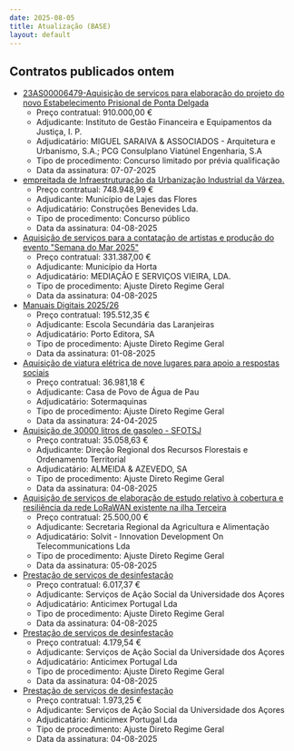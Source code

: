 ```yaml
---
date: 2025-08-05
title: Atualização (BASE)
layout: default
---
```

## Contratos publicados ontem

* [23AS00006479-Aquisição de serviços para elaboração do projeto do novo Estabelecimento Prisional de Ponta Delgada](https://www.base.gov.pt/Base4/pt/detalhe/?type=contratos&id=11624292)
  * Preço contratual: 910.000,00 €
  * Adjudicante: Instituto de Gestão Financeira e Equipamentos da Justiça, I. P.
  * Adjudicatário: MIGUEL SARAIVA & ASSOCIADOS - Arquitetura e Urbanismo, S.A.; PCG Consulplano  Viatúnel Engenharia, S.A
  * Tipo de procedimento: Concurso limitado por prévia qualificação
  * Data da assinatura: 07-07-2025
* [empreitada de Infraestruturação da Urbanização Industrial da Várzea.](https://www.base.gov.pt/Base4/pt/detalhe/?type=contratos&id=11624507)
  * Preço contratual: 748.948,99 €
  * Adjudicante: Município de Lajes das Flores
  * Adjudicatário: Construções Benevides Lda.
  * Tipo de procedimento: Concurso público
  * Data da assinatura: 04-08-2025
* [Aquisição de serviços para a contatação de artistas e produção do evento "Semana do Mar 2025"](https://www.base.gov.pt/Base4/pt/detalhe/?type=contratos&id=11623432)
  * Preço contratual: 331.387,00 €
  * Adjudicante: Município da Horta
  * Adjudicatário: MEDIAÇÃO E SERVIÇOS VIEIRA, LDA.
  * Tipo de procedimento: Ajuste Direto Regime Geral
  * Data da assinatura: 04-08-2025
* [Manuais Digitais 2025/26](https://www.base.gov.pt/Base4/pt/detalhe/?type=contratos&id=11623805)
  * Preço contratual: 195.512,35 €
  * Adjudicante: Escola Secundária das Laranjeiras
  * Adjudicatário: Porto Editora, SA
  * Tipo de procedimento: Ajuste Direto Regime Geral
  * Data da assinatura: 01-08-2025
* [Aquisição de viatura elétrica de nove lugares para apoio a respostas sociais](https://www.base.gov.pt/Base4/pt/detalhe/?type=contratos&id=11624854)
  * Preço contratual: 36.981,18 €
  * Adjudicante: Casa de Povo de Água de Pau
  * Adjudicatário: Sotermaquinas
  * Tipo de procedimento: Ajuste Direto Regime Geral
  * Data da assinatura: 24-04-2025
* [Aquisição de 30000 litros de gasoleo - SFOTSJ](https://www.base.gov.pt/Base4/pt/detalhe/?type=contratos&id=11623198)
  * Preço contratual: 35.058,63 €
  * Adjudicante: Direção Regional dos Recursos Florestais e Ordenamento Territorial
  * Adjudicatário: ALMEIDA & AZEVEDO, SA
  * Tipo de procedimento: Ajuste Direto Regime Geral
  * Data da assinatura: 04-08-2025
* [Aquisição de serviços de elaboração de estudo relativo à cobertura e resiliência da rede LoRaWAN existente na ilha Terceira](https://www.base.gov.pt/Base4/pt/detalhe/?type=contratos&id=11624916)
  * Preço contratual: 25.500,00 €
  * Adjudicante: Secretaria Regional da Agricultura e Alimentação
  * Adjudicatário: Solvit - Innovation Development On Telecommunications Lda
  * Tipo de procedimento: Ajuste Direto Regime Geral
  * Data da assinatura: 05-08-2025
* [Prestação de serviços de desinfestação](https://www.base.gov.pt/Base4/pt/detalhe/?type=contratos&id=11624763)
  * Preço contratual: 6.017,37 €
  * Adjudicante: Serviços de Ação Social da Universidade dos Açores
  * Adjudicatário: Anticimex Portugal Lda
  * Tipo de procedimento: Ajuste Direto Regime Geral
  * Data da assinatura: 04-08-2025
* [Prestação de serviços de desinfestação](https://www.base.gov.pt/Base4/pt/detalhe/?type=contratos&id=11624771)
  * Preço contratual: 4.179,54 €
  * Adjudicante: Serviços de Ação Social da Universidade dos Açores
  * Adjudicatário: Anticimex Portugal Lda
  * Tipo de procedimento: Ajuste Direto Regime Geral
  * Data da assinatura: 04-08-2025
* [Prestação de serviços de desinfestação](https://www.base.gov.pt/Base4/pt/detalhe/?type=contratos&id=11624775)
  * Preço contratual: 1.973,25 €
  * Adjudicante: Serviços de Ação Social da Universidade dos Açores
  * Adjudicatário: Anticimex Portugal Lda
  * Tipo de procedimento: Ajuste Direto Regime Geral
  * Data da assinatura: 04-08-2025

